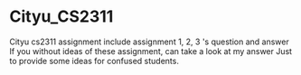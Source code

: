 # Cityu_CS2311
Cityu cs2311 assignment
include assignment 1, 2, 3 's question and answer
If you without ideas of these assignment, can take a look at my answer
Just to provide some ideas for confused students.
